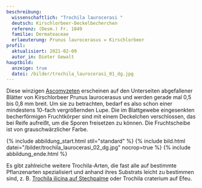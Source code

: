 ```yaml
---
beschreibung:
  wissenschaftlich: "Trochila laurocerasi "
  deutsch: Kirschlorbeer-Deckelbecherchen
  referenz: (Desm.) Fr. 1849
  familie: Dermateaceae
  erlaeuterung: Prunus laurocerasus = Kirschlorbeer
profil:
  aktualisiert: 2021-02-09
  autor_in: Dieter Gewalt
hauptbild:
  anzeige: true
  datei: /bilder/trochila_laurocerasi_01_dg.jpg
---
```

Diese winzigen [Ascomyzeten](Ascomyzeten "Glossar") erscheinen auf den Unterseiten abgefallener Blätter von Kirschlorbeer Prunus laurocerasus und werden gerade mal 0,5 bis 0,8 mm breit. Um sie zu betrachten, bedarf es also schon einer mindestens 10-fach vergrößernden Lupe. Die im Blattgewebe eingesenkten becherförmigen Fruchtkörper sind mit einem Deckelchen verschlossen, das bei Reife aufreißt, um die Sporen freisetzen zu können. Die Fruchtscheibe ist von grauschwärzlicher Farbe.

{% include abbildung_start.html stil="standard" %}
{% include bild.html datei="/bilder/trochila_laurocerasi_02_dg.jpg" nocrop=true %}
{% include abbildung_ende.html %}

Es gibt zahlreiche weitere Trochila-Arten, die fast alle auf bestimmte Pflanzenarten spezialisiert  und anhand ihres Substrats leicht zu bestimmen sind, z. B. [Trochila ilicina auf Stechpalme](/pilze/trochila-ilicina-stechpalmen-deckelbecherchen) oder Trochila craterium auf Efeu.